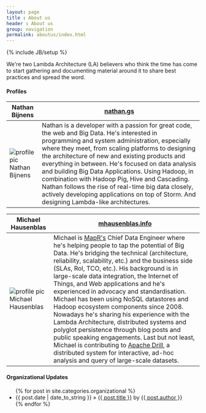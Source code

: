 ```yaml
---
layout: page
title : About us
header : About us
group: navigation
permalink: aboutus/index.html
---
```

{% include JB/setup %}

We're two Lambda Architecture (LA) believers who think the time has come to start
gathering and documenting material around it to share best practices and spread the word. 

#### Profiles

| Nathan Bijnens | [nathan.gs](http://nathan.gs)                        |
|----------------|-------------------------------------------------------------|
| ![profile pic Nathan Bijnens](../img/nathan-profile-200px.jpg "Nathan Bijnens") | Nathan is a developer with a passion for great code, the web and Big Data. He's interested in programming and system administration, especially where they meet, from scaling platforms to designing the architecture of new and existing products and everything in between. He's focused on data analysis and building Big Data Applications. Using Hadoop, in combination with Hadoop Pig, Hive and Cascading. Nathan follows the rise of real-time big data closely, actively developing applications on top of Storm. And designing Lambda-like architectures.|


| Michael Hausenblas | [mhausenblas.info](http://mhausenblas.info/)     |
|--------------------|---------------------------------------------------------|
| ![profile pic Michael Hausenblas](../img/mhausenblas-profile-200px.png "Michael Hausenblas") | Michael is [MapR's](http://mapr.com) Chief Data Engineer where he's helping people to tap the potential of Big Data. He's bridging the technical (architecture, reliability, scalability, etc.) and the business side (SLAs, RoI, TCO, etc.). His background is in large-scale data integration, the Internet of Things, and Web applications and he's experienced in advocacy and standardisation. Michael has been using NoSQL datastores and Hadoop ecosystem components since 2008. Nowadays he's sharing his experience with the Lambda Architecture, distributed systems and polyglot persistence through blog posts and public speaking engagements. Last but not least, Michael is contributing to [Apache Drill](http://incubator.apache.org/drill/), a distributed system for interactive, ad-hoc analysis and query of large-scale datasets.

#### Organizational Updates

<ul class="posts">
  {% for post in site.categories.organizational %}
    <li><span>{{ post.date | date_to_string }}</span> &raquo; <a href="{{ BASE_PATH }}{{ post.url }}">{{ post.title }}</a> by <a href="http://twitter.com/{{ post.author_twitter }}">{{ post.author }}</a></li>
  {% endfor %}
</ul>
